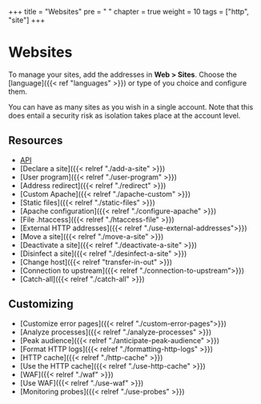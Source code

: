 +++
title = "Websites"
pre = "<i class='fas fa-fw fa-globe'></i> "
chapter = true
weight = 10
tags = ["http", "site"]
+++

# Websites

To manage your sites, add the addresses in **Web > Sites**. Choose the [language]({{< ref "languages" >}}) or type of you choice and configure them.

You can have as many sites as you wish in a single account. Note that this does entail a security risk as isolation takes place at the account level.

## Resources

- [API](https://api.alwaysdata.com/v1/site/doc/)
- [Declare a site]({{< relref "./add-a-site" >}})
- [User program]({{< relref "./user-program" >}})
- [Address redirect]({{< relref "./redirect" >}})
- [Custom Apache]({{< relref "./apache-custom" >}})
- [Static files]({{< relref "./static-files" >}})
- [Apache configuration]({{< relref "./configure-apache" >}})
- [File .htaccess]({{< relref "./htaccess-file" >}})
- [External HTTP addresses]({{< relref "./use-external-addresses">}})
- [Move a site]({{< relref "./move-a-site" >}})
- [Deactivate a site]({{< relref "./deactivate-a-site" >}})
- [Disinfect a site]({{< relref "./desinfect-a-site" >}})
- [Change host]({{< relref "transfer-in-out" >}})
- [Connection to upstream]({{< relref "./connection-to-upstream">}})
- [Catch-all]({{< relref "./catch-all" >}})

## Customizing

- [Customize error pages]({{< relref "./custom-error-pages">}})
- [Analyze processes]({{< relref "./analyze-processes" >}})
- [Peak audience]({{< relref "./anticipate-peak-audience" >}})
- [Format HTTP logs]({{< relref "./formatting-http-logs" >}})
- [HTTP cache]({{< relref "./http-cache" >}})
- [Use the HTTP cache]({{< relref "./use-http-cache" >}})
- [WAF]({{< relref "./waf" >}})
- [Use WAF]({{< relref "./use-waf" >}})
- [Monitoring probes]({{< relref "./use-probes" >}})
